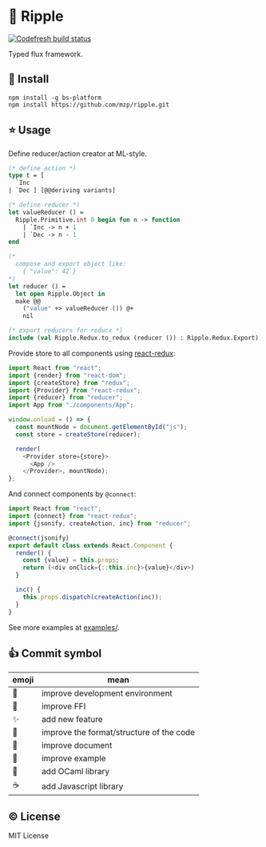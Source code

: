 # :ocean: Ripple

[![Codefresh build status]( https://g.codefresh.io/api/badges/build?repoOwner=mzp&repoName=ripple&branch=master&pipelineName=ripple&accountName=mzp&type=cf-1)]( https://g.codefresh.io/repositories/mzp/ripple/builds?filter=trigger:build;branch:master;service:58cf8ee3bfd25a010000e4b3~ripple)

Typed flux framework.

## :gift: Install

```
npm install -g bs-platform
npm install https://github.com/mzp/ripple.git
```

## :star: Usage
Define reducer/action creator at ML-style.

```ocaml
(* define action *)
type t = [
  `Inc
| `Dec ] [@@deriving variants]

(* define reducer *)
let valueReducer () =
  Ripple.Primitive.int 0 begin fun n -> function
    | `Inc -> n + 1
    | `Dec -> n - 1
end

(*
  compose and export object like:
    { "value": 42 }
*)
let reducer () =
  let open Ripple.Object in
  make @@
    ("value" +> valueReducer ()) @+
    nil

(* export reducers for reducx *)
include (val Ripple.Redux.to_redux (reducer ()) : Ripple.Redux.Export)
```

Provide store to all components using [react-redux](https://github.com/reactjs/react-redux):

```js
import React from "react";
import {render} from "react-dom";
import {createStore} from "redux";
import {Provider} from "react-redux";
import {reducer} from "reducer";
import App from "./components/App";

window.onload = () => {
  const mountNode = document.getElementById("js");
  const store = createStore(reducer);

  render(
    <Provider store={store}>
      <App />
    </Provider>, mountNode);
};
```

And connect components by `@connect`:

```js
import React from "react";
import {connect} from "react-redux";
import {jsonify, createAction, inc} from "reducer";

@connect(jsonify)
export default class extends React.Component {
  render() {
    const {value} = this.props;
    return (<div onClick={::this.inc}>{value}</div>)
  }

  inc() {
    this.props.dispatch(createAction(inc));
  }
}
```

See more examples at [examples/](https://github.com/mzp/ripple/tree/master/examples).

## :+1: Commit symbol

|emoji              |mean                                    |
|-------------------|----------------------------------------|
|:wrench:           |improve development environment         |
|:currency_exchange:|improve FFI                             |
|:sparkles:         |add new feature                         |
|:lipstick:         |improve the format/structure of the code|
|:memo:             |improve document                        |
|:gift:             |improve example                         |
|:camel:            |add OCaml library                       |
|:coffee:           |add Javascript library                  |

## :copyright: License
MIT License
